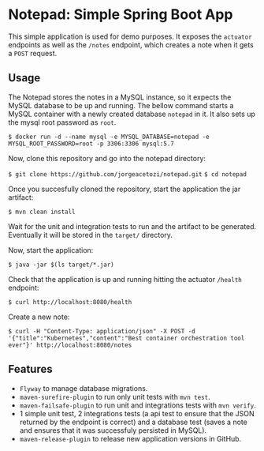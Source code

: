 # Notepad: Simple Spring Boot App

This simple application is used for demo purposes. It exposes the `actuator` endpoints as well as the `/notes` endpoint, which creates a note when it gets a `POST` request.

## Usage

The Notepad stores the notes in a MySQL instance, so it expects the MySQL database to be up and running. The bellow command starts a MySQL container with a newly created database `notepad` in it. It also sets up the mysql root password as `root`.

`$ docker run -d --name mysql -e MYSQL_DATABASE=notepad -e MYSQL_ROOT_PASSWORD=root -p 3306:3306 mysql:5.7`

Now, clone this repository and go into the notepad directory:

`$ git clone https://github.com/jorgeacetozi/notepad.git`
`$ cd notepad`

Once you succesfully cloned the repository, start the application the jar artifact:

`$ mvn clean install`

Wait for the unit and integration tests to run and the artifact to be generated. Eventually it will be stored in the `target/` directory.

Now, start the application:

`$ java -jar $(ls target/*.jar)`

Check that the application is up and running hitting the actuator `/health` endpoint:

`$ curl http://localhost:8080/health`

Create a new note:

`$ curl -H "Content-Type: application/json" -X POST -d '{"title":"Kubernetes","content":"Best container orchestration tool ever"}' http://localhost:8080/notes`

## Features

- `Flyway` to manage database migrations.
- `maven-surefire-plugin` to run only unit tests with `mvn test`.
- `maven-failsafe-plugin` to run unit and integrations tests with `mvn verify`.
- 1 simple unit test, 2 integrations tests (a api test to ensure that the JSON returned by the endpoint is correct) and a database test (saves a note and ensures that it was successfuly persisted in MySQL).
- `maven-release-plugin` to release new application versions in GitHub.
